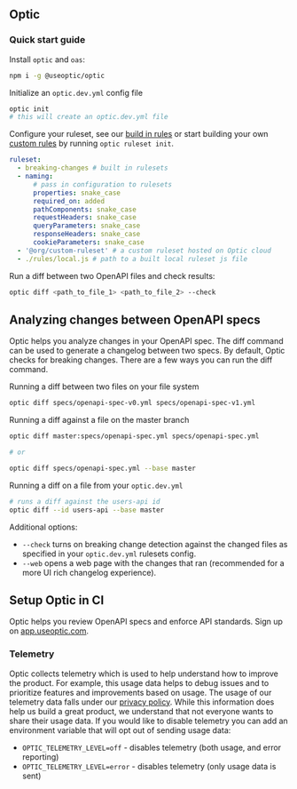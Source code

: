 ## Optic

### Quick start guide

Install `optic` and `oas`:

```bash
npm i -g @useoptic/optic
```

Initialize an `optic.dev.yml` config file

```bash
optic init
# this will create an optic.dev.yml file 
```

Configure your ruleset, see our [build in rules](../standard-rulesets/README.md) or start building your own [custom rules](../rulesets-base/README.md) by running `optic ruleset init`. 

```yml
ruleset:
  - breaking-changes # built in rulesets
  - naming:
      # pass in configuration to rulesets
      properties: snake_case
      required_on: added
      pathComponents: snake_case
      requestHeaders: snake_case
      queryParameters: snake_case
      responseHeaders: snake_case
      cookieParameters: snake_case
  - '@org/custom-ruleset' # a custom ruleset hosted on Optic cloud
  - ./rules/local.js # path to a built local ruleset js file
```

Run a diff between two OpenAPI files and check results:

```bash
optic diff <path_to_file_1> <path_to_file_2> --check
```

## Analyzing changes between OpenAPI specs

Optic helps you analyze changes in your OpenAPI spec. The diff command can be used to generate a changelog between two specs. By default, Optic checks for breaking changes. There are a few ways you can run the diff command.

Running a diff between two files on your file system

```bash
optic diff specs/openapi-spec-v0.yml specs/openapi-spec-v1.yml
```

Running a diff against a file on the master branch

```bash
optic diff master:specs/openapi-spec.yml specs/openapi-spec.yml

# or

optic diff specs/openapi-spec.yml --base master
```

Running a diff on a file from your `optic.dev.yml`

```bash
# runs a diff against the users-api id
optic diff --id users-api --base master
```

Additional options:

- `--check` turns on breaking change detection against the changed files as specified in your `optic.dev.yml` rulesets config.
- `--web` opens a web page with the changes that ran (recommended for a more UI rich changelog experience).

## Setup Optic in CI

Optic helps you review OpenAPI specs and enforce API standards. Sign up on [app.useoptic.com](https://app.useoptic.com).

### Telemetry

Optic collects telemetry which is used to help understand how to improve the product. For example, this usage data helps to debug issues and to prioritize features and improvements based on usage. The usage of our telemetry data falls under our [privacy policy](https://www.useoptic.com/privacy-policy). While this information does help us build a great product, we understand that not everyone wants to share their usage data. If you would like to disable telemetry you can add an environment variable that will opt out of sending usage data:

- `OPTIC_TELEMETRY_LEVEL=off` - disables telemetry (both usage, and error reporting)
- `OPTIC_TELEMETRY_LEVEL=error` - disables telemetry (only usage data is sent)
